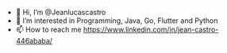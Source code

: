 - 👋 Hi, I’m @Jeanlucascastro
- 👀 I’m interested in Programming, Java, Go, Flutter and Python
- 📫 How to reach me https://www.linkedin.com/in/jean-castro-446ababa/
